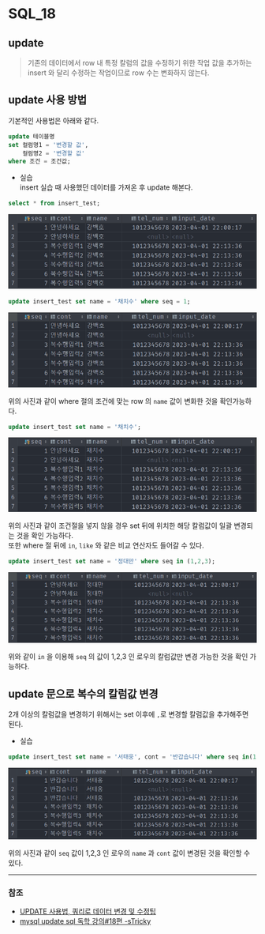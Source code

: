 # SQL_18

## update
> 기존의 데이터에서 row 내 특정 칼럼의 값을 수정하기 위한 작업
> 값을 추가하는 insert 와 달리 수정하는 작업이므로 row 수는 변화하지 않는다.

## update 사용 방법
기본적인 사용법은 아래와 같다.
```sql
update 테이블명 
set 컬럼명1 = '변경할 값',
    컬럼명2 = '변경할 값'
where 조건 = 조건값;
```

* 실습
<br>insert 실습 때 사용했던 데이터를 가져온 후 update 해본다.
```sql
select * from insert_test;
```

![SQL_18_1.png](image%2FSQL_18%2FSQL_18_1.png)

```sql
update insert_test set name = '채치수' where seq = 1;
```

![SQL_18_2.png](image%2FSQL_18%2FSQL_18_2.png)

위의 사진과 같이 where 절의 조건에 맞는 row 의 `name` 값이 변화한 것을 확인가능하다.

```sql
update insert_test set name = '채치수';
```

![SQL_18_3.png](image%2FSQL_18%2FSQL_18_3.png)

위의 사진과 같이 조건절을 넣지 않을 경우 set 뒤에 위치한 해당 칼럼값이 일괄 변경되는 것을 확인 가능하다.
<br> 또한 where 절 뒤에 `in`, `like` 와 같은 비교 연산자도 들어갈 수 있다.

```sql
update insert_test set name = '정대만' where seq in (1,2,3);
```

![SQL_18_4.png](image%2FSQL_18%2FSQL_18_4.png)

위와 같이 `in` 을 이용해 `seq` 의 값이 1,2,3 인 로우의 칼럼값만 변경 가능한 것을 확인 가능하다.

## update 문으로 복수의 칼럼값 변경
2개 이상의 칼럼값을 변경하기 위해서는 set 이후에 `,`로 변경할 칼럼값을 추가해주면 된다.

* 실습
```sql
update insert_test set name = '서태웅', cont = '반갑습니다' where seq in(1,2,3);
```

![SQL_18_5.png](image%2FSQL_18%2FSQL_18_5.png)

위의 사진과 같이 `seq` 값이 1,2,3 인 로우의 `name` 과 `cont` 값이 변경된 것을 확인할 수 있다.

---
### 참조
* [UPDATE 사용법, 쿼리로 데이터 변경 및 수정팁](https://jhnyang.tistory.com/entry/SQL-%EA%B8%B0%EC%B4%88-UPDATE-%EC%82%AC%EC%9A%A9%EB%B2%95-%EC%BF%BC%EB%A6%AC%EB%A1%9C-%EB%8D%B0%EC%9D%B4%ED%84%B0-%EB%B3%80%EA%B2%BD-%EB%B0%8F-%EC%88%98%EC%A0%95)
* [mysql update sql 독학 강의#18편 -sTricky](https://stricky.tistory.com/277)